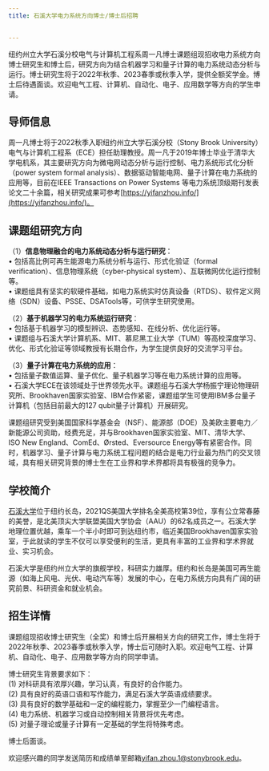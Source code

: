 ```yaml
---
title: 石溪大学电力系统方向博士/博士后招聘

 
---
```

纽约州立大学石溪分校电气与计算机工程系周一凡博士课题组现招收电力系统方向博士研究生和博士后，研究方向为结合机器学习和量子计算的电力系统动态分析与运行。博士研究生将于2022年秋季、2023春季或秋季入学，提供全额奖学金。博士后待遇面谈。欢迎电气工程、计算机、自动化、电子、应用数学等方向的学生申请。

## 导师信息


周一凡博士将于2022秋季入职纽约州立大学石溪分校（Stony Brook University）电气与计算机工程系（ECE）担任助理教授。周一凡于2019年博士毕业于清华大学电机系，其主要研究方向为微电网动态分析与运行控制、电力系统形式化分析（power system formal analysis）、数据驱动智能电网、量子计算在电力系统的应用等，目前在IEEE Transactions on Power Systems 等电力系统顶级期刊发表论文二十余篇，相关研究成果可参考[https://yifanzhou.info/](https://yifanzhou.info/)。


## 课题组研究方向


（1）**信息物理融合的电力系统动态分析与运行研究**：\
•	包括高比例可再生能源电力系统分析与运行、形式化验证（formal verification）、信息物理系统（cyber-physical system）、互联微网优化运行控制等。\
•	课题组具有坚实的软硬件基础，如电力系统实时仿真设备（RTDS）、软件定义网络（SDN）设备、PSSE、DSATools等，可供学生研究使用。

（2）**基于机器学习的电力系统运行研究**：\
•	包括基于机器学习的模型辨识、态势感知、在线分析、优化运行等。\
•	课题组与石溪大学计算机系、MIT、慕尼黑工业大学（TUM）等高校深度学习、优化、形式化验证等领域教授有长期合作，为学生提供良好的交流学习平台。

（3）**量子计算在电力系统的应用**：\
•	包括量子数值运算、量子优化、量子机器学习等在电力系统计算的应用等。\
•	石溪大学ECE在该领域处于世界领先水平。课题组与石溪大学杨振宁理论物理研究所、Brookhaven国家实验室、IBM合作紧密，课题组学生可使用IBM多台量子计算机（包括目前最大的127 qubit量子计算机）开展研究。


课题组研究受到美国国家科学基金会（NSF）、能源部（DOE）及美欧主要电力／新能源公司资助，经费充足，并与Brookhaven国家实验室、MIT、清华大学、ISO New England、ComEd、Ørsted、Eversource Energy等有紧密合作。同时，机器学习、量子计算与电力系统工程问题的结合是电力行业最为热门的交叉领域，具有相关研究背景的博士生在工业界和学术界都将具有极强的竞争力。



## 学校简介


[石溪大学](https://www.stonybrook.edu/)位于纽约长岛，2021QS美国大学排名全美高校第39位，享有公立常春藤的美誉，是北美顶尖大学联盟美国大学协会（AAU）的62名成员之一。石溪大学地理位置优越，乘车一个半小时即可到达纽约市，临近美国Brookhaven国家实验室，于此就读的学生不仅可以享受便利的生活，更具有丰富的工业界和学术界就业、实习机会。

石溪大学是纽约州立大学的旗舰学校，科研实力雄厚。纽约和长岛是美国可再生能源（如海上风电、光伏、电动汽车等）发展的中心，在电力系统方向具有广阔的研究前景、科研资金和就业机会。


## 招生详情


课题组现招收博士研究生（全奖）和博士后开展相关方向的研究工作，博士生将于2022年秋季、2023春季或秋季入学，博士后可随时入职。欢迎电气工程、计算机、自动化、电子、应用数学等方向的同学申请。

博士研究生背景要求如下：\
(1) 对科研具有浓厚兴趣，学习认真，有良好的合作能力。\
(2) 具有良好的英语口语和写作能力，满足石溪大学英语成绩要求。\
(3) 具有良好的数学基础和一定的编程能力，掌握至少一门编程语言。\
(4) 电力系统、机器学习或自动控制相关背景将优先考虑。\
(5) 对量子理论或量子计算有一定基础的学生将特殊考虑。

博士后面谈。

欢迎感兴趣的同学发送简历和成绩单至邮箱[yifan.zhou.1@stonybrook.edu](mailto:yifan.zhou.1@stonybrook.edu)。

